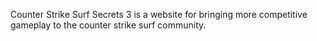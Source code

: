 Counter Strike Surf Secrets 3 is a website for bringing more competitive gameplay to the counter strike surf community.
